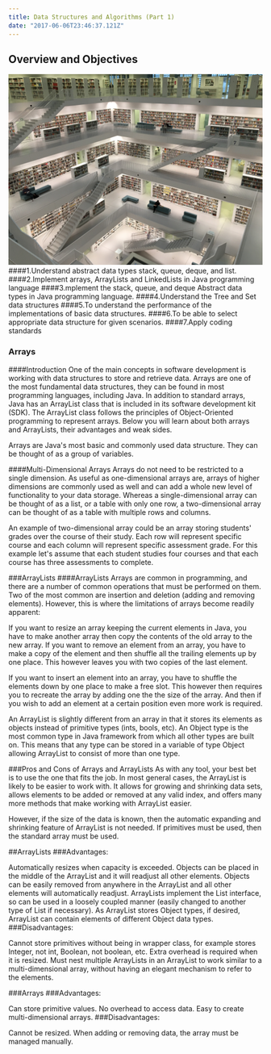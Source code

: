 ```yaml
---
title: Data Structures and Algorithms (Part 1)
date: "2017-06-06T23:46:37.121Z"
---
```

## Overview and Objectives

![data structures](./data.jpg)
####1.Understand abstract data types stack, queue, deque, and list. 
####2.Implement arrays, ArrayLists and LinkedLists in Java programming language
####3.mplement the stack, queue, and deque Abstract data types in Java programming language.
####4.Understand the Tree and Set data structures
####5.To understand the performance of the implementations of basic data structures.
####6.To be able to select appropriate data structure for given scenarios.
####7.Apply coding standards

### Arrays
####Introduction
One of the main concepts in software development is working with data structures to store and retrieve data. Arrays are one of the most fundamental data structures, they can be found in most programming languages, including Java. In addition to standard arrays, Java has an ArrayList class that is included in its software development kit (SDK). The ArrayList class follows the principles of Object-Oriented programming to represent arrays. Below you will learn about both arrays and ArrayLists, their advantages and weak sides.

Arrays are Java's most basic and commonly used data structure. They can be thought of as a group of variables. 

####Multi-Dimensional Arrays
Arrays do not need to be restricted to a single dimension. As useful as one-dimensional arrays are, arrays of higher dimensions are commonly used as well and can add a whole new level of functionality to your data storage. Whereas a single-dimensional array can be thought of as a list, or a table with only one row, a two-dimensional array can be thought of as a table with multiple rows and columns.

An example of two-dimensional array could be an array storing students' grades over the course of their study. Each row will represent specific course and each column will represent specific assessment grade. For this example let's assume that each student studies four courses and that each course has three assessments to complete.

###ArrayLists
####ArrayLists
Arrays are common in programming, and there are a number of common operations that must be performed on them. Two of the most common are insertion and deletion (adding and removing elements). However, this is where the limitations of arrays become readily apparent:

If you want to resize an array keeping the current elements in Java, you have to make another array then copy the contents of the old array to the new array.
If you want to remove an element from an array, you have to make a copy of the element and then shuffle all the trailing elements up by one place. This however leaves you with two copies of the last element.

If you want to insert an element into an array, you have to shuffle the elements down by one place to make a free slot. This however then requires you to recreate the array by adding one the the size of the array. And then if you wish to add an element at a certain position even more work is required.

An ArrayList is slightly different from an array in that it stores its elements as objects instead of primitive types (ints, bools, etc). An Object type is the most common type in Java framework from which all other types are built on. This means that any type can be stored in a variable of type Object allowing ArrayList to consist of more than one type.


###Pros and Cons of Arrays and ArrayLists
As with any tool, your best bet is to use the one that fits the job. In most general cases, the ArrayList is likely to be easier to work with. It allows for growing and shrinking data sets, allows elements to be added or removed at any valid index, and offers many more methods that make working with ArrayList easier.

However, if the size of the data is known, then the automatic expanding and shrinking feature of ArrayList is not needed. If primitives must be used, then the standard array must be used.

##ArrayLists
###Advantages:

Automatically resizes when capacity is exceeded.
Objects can be placed in the middle of the ArrayList and it will readjust all other elements.
Objects can be easily removed from anywhere in the ArrayList and all other elements will automatically readjust.
ArrayLists implement the List interface, so can be used in a loosely coupled manner (easily changed to another type of List if necessary).
As ArrayList stores Object types, if desired, ArrayList can contain elements of different Object data types.
###Disadvantages:

Cannot store primitives without being in wrapper class, for example stores Integer, not int, Boolean, not boolean, etc.
Extra overhead is required when it is resized.
Must nest multiple ArrayLists in an ArrayList to work similar to a multi-dimensional array, without having an elegant mechanism to refer to the elements.

###Arrays
###Advantages:

Can store primitive values.
No overhead to access data.
Easy to create multi-dimensional arrays.
###Disadvantages:

Cannot be resized.
When adding or removing data, the array must be managed manually.
